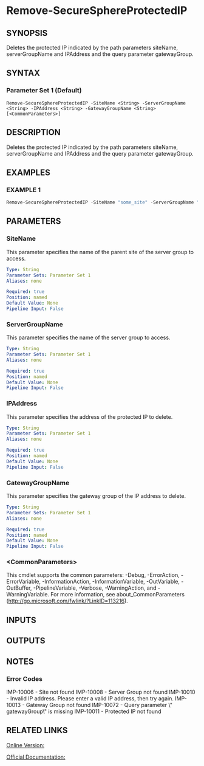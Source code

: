 ﻿# Remove-SecureSphereProtectedIP

## SYNOPSIS
Deletes the protected IP indicated by the path parameters siteName, serverGroupName and IPAddress and the query parameter gatewayGroup.

## SYNTAX

### Parameter Set 1 (Default)
```
Remove-SecureSphereProtectedIP -SiteName <String> -ServerGroupName <String> -IPAddress <String> -GatewayGroupName <String> [<CommonParameters>]
```

## DESCRIPTION
Deletes the protected IP indicated by the path parameters siteName, serverGroupName and IPAddress and the query parameter gatewayGroup.

## EXAMPLES

### EXAMPLE 1

```powershell
Remove-SecureSphereProtectedIP -SiteName "some_site" -ServerGroupName "some_group" -IPAddress "10.101.1.1" -GatewayGroupName "gw_group01"
```

## PARAMETERS

### SiteName
This parameter specifies the name of the parent site of the server group to access.

```yaml
Type: String
Parameter Sets: Parameter Set 1
Aliases: none

Required: true
Position: named
Default Value: None
Pipeline Input: False
```

### ServerGroupName
This parameter specifies the name of the server group to access.

```yaml
Type: String
Parameter Sets: Parameter Set 1
Aliases: none

Required: true
Position: named
Default Value: None
Pipeline Input: False
```

### IPAddress
This parameter specifies the address of the protected IP to delete.

```yaml
Type: String
Parameter Sets: Parameter Set 1
Aliases: none

Required: true
Position: named
Default Value: None
Pipeline Input: False
```

### GatewayGroupName
This parameter specifies the gateway group of the IP address to delete.

```yaml
Type: String
Parameter Sets: Parameter Set 1
Aliases: none

Required: true
Position: named
Default Value: None
Pipeline Input: False
```

### \<CommonParameters\>
This cmdlet supports the common parameters: -Debug, -ErrorAction, -ErrorVariable, -InformationAction, -InformationVariable, -OutVariable, -OutBuffer, -PipelineVariable, -Verbose, -WarningAction, and -WarningVariable. For more information, see about_CommonParameters (http://go.microsoft.com/fwlink/?LinkID=113216).

## INPUTS

## OUTPUTS

## NOTES

### Error Codes
IMP-10006 - Site not found
IMP-10008 - Server Group not found
IMP-10010 - Invalid IP address. Please enter a valid IP address, then try again.
IMP-10013 - Gateway Group not found
IMP-10072 - Query parameter \\" gatewayGroup\\" is missing
IMP-10011 - Protected IP not found

## RELATED LINKS

[Online Version:](https://github.com/akshinmustafayev/SecureSpherePS/tree/master/Documentation)

[Official Documentation:](https://docs.imperva.com/bundle/v13.6-api-reference-guide/page/61635.htm)



